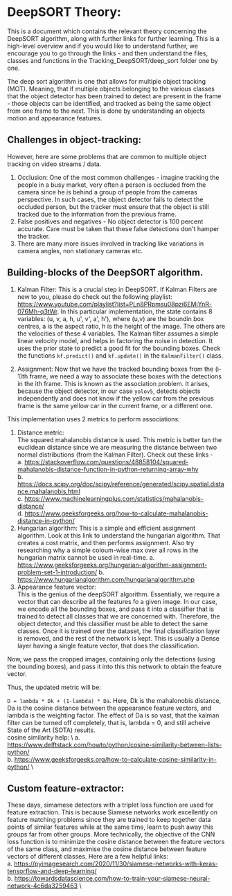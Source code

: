 # DeepSORT Theory:
This is a document which contains the relevant theory concerning the DeepSORT algorithm, along with further links for further learning. This is a high-level overview and if you would like to understand further, we encourage you to go through the links - and then understand the files, classes and functions in the Tracking_DeepSORT/deep_sort folder one by one.

The deep sort algorithm is one that allows for multiple object tracking (MOT). Meaning, that if multiple objects belonging to the various classes that the object detector has been trained to detect are present in the frame - those objects can be identified, and tracked as being the same object from one frame to the next. This is done by understanding an objects motion and appearance features. 

## Challenges in object-tracking:
However, here are some problems that are common to multiple object tracking on video streams / data.

1. Occlusion:
One of the most common challenges - imagine tracking the people in a busy market, very often a person is occluded from the camera since he is behind a group of people from the cameras perspective. In such cases, the object detector fails to detect the occluded person, but the tracker must ensure that the object is still tracked due to the information from the previous frame.
2. False positives and negatives - No object detector is 100 percent accurate. Care must be taken that these false detections don't hamper the tracker.
3. There are many more issues involved in tracking like variations in camera angles, non stationary cameras etc. 

## Building-blocks of the DeepSORT algorithm. 
1. Kalman Filter:
This is a crucial step in DeepSORT. If Kalman Filters are new to you, please do check out the following playlist: https://www.youtube.com/playlist?list=PLn8PRpmsu08pzi6EMiYnR-076Mh-q3tWr. 
In this particular implementation, the state contains 8 variables: (u, v, a, h, u', v', a', h'), where (u,v) are the boundin box centres, a is the aspect ratio, h is the height of the image. The others are the velocities of these 4 variables.
The Kalman filter assumes a simple linear velocity model, and helps in factoring the noise in detection. It uses the prior state to predict a good fit for the bounding boxes. Check the functions `kf.predict()` and `kf.update()` in the `KalmanFilter()` class.

2. Assignment:
Now that we have the tracked bounding boxes from the (i-1)th frame, we need a way to associate these boxes with the detections in the ith frame. This is known as the association problem. It arises, because the object detector, in our case `yolov5`, detects objects independently and does not know if the yellow car from the previous frame is the same yellow car in the current frame, or a different one.

This implementation uses 2 metrics to perform associations:
1. Distance metric: \
The squared mahalanobis distance is used. This metric is better tan the euclidean distance since we are measuring the distance between two normal distributions (from the Kalman Filter). Check out these links - \
a. https://stackoverflow.com/questions/48858104/squared-mahalanobis-distance-function-in-python-returning-array-why \
b. https://docs.scipy.org/doc/scipy/reference/generated/scipy.spatial.distance.mahalanobis.html \
c. https://www.machinelearningplus.com/statistics/mahalanobis-distance/ \
d. https://www.geeksforgeeks.org/how-to-calculate-mahalanobis-distance-in-python/
2. Hungarian algorithm:
This is a simple and efficient assignment algorithm. Look at this link to understand the hungarian algorithm. That creates a cost matrix, and then performs assignment. Also try researching why a simple coloum-wise max over all rows in the hungarian matrix cannot be used in real-time. 
a. https://www.geeksforgeeks.org/hungarian-algorithm-assignment-problem-set-1-introduction/
b. https://www.hungarianalgorithm.com/hungarianalgorithm.php
3. Appearance feature vector: \
This is the genius of the deepSORT algorithm. Essentially, we require a vector that can describe all the features fo a given image. In our case, we encode all the bounding boxes, and pass it into a classifier that is trained to detect all classes that we are concerned with. Therefore, the object detector, and this classifier must be able to detect the same classes. Once it is trained over the dataset, the final classification layer is removed, and the rest of the network is kept. This is usually a Dense layer having a single feature vector, that does the classification. 

Now, we pass the cropped images, containing only the detections (using the bounding boxes), and pass it into this this network to obtain the feature vector.

Thus, the updated metric will be:

`D = lambda * Dk + (1-lambda) * Da`. Here, Dk is the mahalonobis distance, Da is the cosine distance between the appearance feature vectors, and lambda is the weighting factor. 
The effect of Da is so vast, that the kalman filter can be turned off completely, that is, lambda = 0, and still acheive State of the Art (SOTA) results. \
cosine similarity help: \ 
a. https://www.delftstack.com/howto/python/cosine-similarity-between-lists-python/ \
b. https://www.geeksforgeeks.org/how-to-calculate-cosine-similarity-in-python/ \

## Custom feature-extractor: 
These days, simamese detectors with a triplet loss function are used for feature extraction. This is because Siamese networks work excellently on feature matching problems since they are trained to keep together data points of similar features while at the same time, learn to push away this groups far from other groups. More technically, the objective of the CNN loss function is to minimize the cosine distance between the feature vectors of the same class, and maximise the cosine distance between feature vectors of different classes. 
Here are a few helpful links: \
a. https://pyimagesearch.com/2020/11/30/siamese-networks-with-keras-tensorflow-and-deep-learning/ \
b. https://towardsdatascience.com/how-to-train-your-siamese-neural-network-4c6da3259463 \
